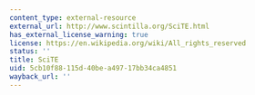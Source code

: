 ```yaml
---
content_type: external-resource
external_url: http://www.scintilla.org/SciTE.html
has_external_license_warning: true
license: https://en.wikipedia.org/wiki/All_rights_reserved
status: ''
title: SciTE
uid: 5cb10f88-115d-40be-a497-17bb34ca4851
wayback_url: ''
---
```

